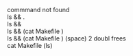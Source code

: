 commmand not found<br>
ls && .<br>
ls &&<br>
ls && (cat Makefile )<br>
ls && (cat Makefile ) (space)  2 doubl frees<br>
cat Makefile (ls)<br>
